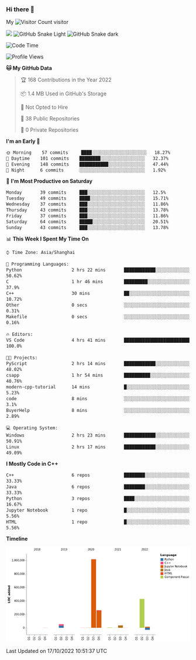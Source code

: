 ### Hi there 👋

My ![Visitor Count](https://profile-counter.glitch.me/bugcat9/count.svg) visitor
<!--
**bugcat9/bugcat9** is a ✨ _special_ ✨ repository because its `README.md` (this file) appears on your GitHub profile.

Here are some ideas to get you started:

- 🔭 I’m currently working on ...
- 🌱 I’m currently learning ...
- 👯 I’m looking to collaborate on ...
- 🤔 I’m looking for help with ...
- 💬 Ask me about ...
- 📫 How to reach me: ...
- 😄 Pronouns: ...
- ⚡ Fun fact: ...
-->
![](https://github-readme-stats.vercel.app/api?username=bugcat9)
![GitHub Snake Light](github-snake.svg#gh-light-mode-only)
![GitHub Snake dark](github-snake-dark.svg#gh-dark-mode-only)


<!--START_SECTION:waka-->
![Code Time](http://img.shields.io/badge/Code%20Time-681%20hrs%2053%20mins-blue)

![Profile Views](http://img.shields.io/badge/Profile%20Views-0-blue)

**🐱 My GitHub Data** 

> 🏆 168 Contributions in the Year 2022
 > 
> 📦 1.4 MB Used in GitHub's Storage 
 > 
> 🚫 Not Opted to Hire
 > 
> 📜 38 Public Repositories 
 > 
> 🔑 0 Private Repositories  
 > 
**I'm an Early 🐤** 

```text
🌞 Morning    57 commits     ████░░░░░░░░░░░░░░░░░░░░░   18.27% 
🌆 Daytime    101 commits    ████████░░░░░░░░░░░░░░░░░   32.37% 
🌃 Evening    148 commits    ███████████░░░░░░░░░░░░░░   47.44% 
🌙 Night      6 commits      ░░░░░░░░░░░░░░░░░░░░░░░░░   1.92%

```
📅 **I'm Most Productive on Saturday** 

```text
Monday       39 commits     ███░░░░░░░░░░░░░░░░░░░░░░   12.5% 
Tuesday      49 commits     ████░░░░░░░░░░░░░░░░░░░░░   15.71% 
Wednesday    37 commits     ███░░░░░░░░░░░░░░░░░░░░░░   11.86% 
Thursday     43 commits     ███░░░░░░░░░░░░░░░░░░░░░░   13.78% 
Friday       37 commits     ███░░░░░░░░░░░░░░░░░░░░░░   11.86% 
Saturday     64 commits     █████░░░░░░░░░░░░░░░░░░░░   20.51% 
Sunday       43 commits     ███░░░░░░░░░░░░░░░░░░░░░░   13.78%

```


📊 **This Week I Spent My Time On** 

```text
⌚︎ Time Zone: Asia/Shanghai

💬 Programming Languages: 
Python                   2 hrs 22 mins       ████████████░░░░░░░░░░░░░   50.62% 
C                        1 hr 46 mins        █████████░░░░░░░░░░░░░░░░   37.9% 
C++                      30 mins             ██░░░░░░░░░░░░░░░░░░░░░░░   10.72% 
Other                    0 secs              ░░░░░░░░░░░░░░░░░░░░░░░░░   0.31% 
Makefile                 0 secs              ░░░░░░░░░░░░░░░░░░░░░░░░░   0.16%

🔥 Editors: 
VS Code                  4 hrs 41 mins       █████████████████████████   100.0%

🐱‍💻 Projects: 
PyScript                 2 hrs 14 mins       ████████████░░░░░░░░░░░░░   48.02% 
csapp                    1 hr 54 mins        ██████████░░░░░░░░░░░░░░░   40.76% 
modern-cpp-tutorial      14 mins             █░░░░░░░░░░░░░░░░░░░░░░░░   5.23% 
code                     8 mins              ░░░░░░░░░░░░░░░░░░░░░░░░░   3.1% 
BuyerHelp                8 mins              ░░░░░░░░░░░░░░░░░░░░░░░░░   2.89%

💻 Operating System: 
Windows                  2 hrs 23 mins       ████████████░░░░░░░░░░░░░   50.91% 
Linux                    2 hrs 17 mins       ████████████░░░░░░░░░░░░░   49.09%

```

**I Mostly Code in C++** 

```text
C++                      6 repos             ████████░░░░░░░░░░░░░░░░░   33.33% 
Java                     6 repos             ████████░░░░░░░░░░░░░░░░░   33.33% 
Python                   3 repos             ████░░░░░░░░░░░░░░░░░░░░░   16.67% 
Jupyter Notebook         1 repo              █░░░░░░░░░░░░░░░░░░░░░░░░   5.56% 
HTML                     1 repo              █░░░░░░░░░░░░░░░░░░░░░░░░   5.56%

```


**Timeline**

![Chart not found](https://raw.githubusercontent.com/bugcat9/bugcat9/main/charts/bar_graph.png) 


 Last Updated on 17/10/2022 10:51:37 UTC
<!--END_SECTION:waka-->
